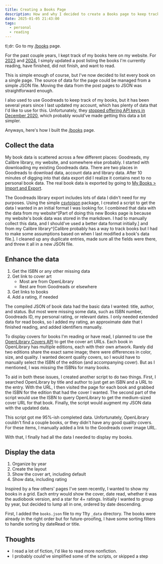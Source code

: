 ```yaml
---
title: Creating a Books Page
description: How and why I decided to create a Books page to keep track of my reading.
date: 2025-01-05 21:43:00
tags:
  - personal
  - reading
---
```


tl;dr: Go to my [/books](/books) page.

For the past couple years, I kept track of my books here on my website. For [2023](/posts/2023/books-of-2023) and [2024](/posts/2024/books-of-2024), I simply updated a post listing the books I'm currently reading, have finished, did not finish, and want to read.

This is simple enough of course, but I've now decided to list every book on a single page. The source of data for the page could be managed from a simple JSON file. Moving the data from the post pages to JSON was straightforward enough.

I also used to use Goodreads to keep track of my books, but it has been several years since I last updated my account, which has plenty of data that I'd like to use for this. Unfortunately, they [stopped offering API keys in December 2020](https://www.goodreads.com/api), which probably would've made getting this data a bit simpler.

Anyways, here's how I built the [/books](/books) page.

## Collect the data

My book data is scattered across a few different places: Goodreads, my Calibre library, my website, and somewhere else probably. I started with downloading my existing Goodreads data. There are two places in Goodreads to download data, account data and library data. After 10 minutes of digging into that data export did I realize it contains next to no personal book data. The real book data is exported by going to [My Books > Import and Export](https://www.goodreads.com/review/import).

The Goodreads library export includes lots of data I didn't need for my purposes. Using the simple [csvtojson](https://www.npmjs.com/package/csvtojson) package, I created a script to get the data I wanted in an initial format I was looking for. I combined that data with the data from my website^[Part of doing this new Books page is because my website's book data was stored in the markdown. I had to manually collect this data, and I should've used a better data format initially.] and from my Calibre library^[Calibre probably has a way to track books but I had to make some assumptions based on when I last modified a book's data file.]. I cleaned up any duplicate entries, made sure all the fields were there, and threw it all in a new JSON file.

## Enhance the data

1. Get the ISBN or any other missing data
2. Get link to cover art
   - Most are from OpenLibrary
   - Rest are from Goodreads or elsewhere
3. Get links to books
4. Add a rating, if needed

The compiled JSON of book data had the basic data I wanted: title, author, and status. But most were missing some data, such as ISBN number, Goodreads ID, my personal rating, or relevant dates. I only needed extended data for read books, so I added my rating, an approximate date that I finished reading, and added identifiers manually.

To display covers for books I'm reading or have read, I planned to use the [OpenLibrary Covers API](https://openlibrary.org/dev/docs/api/covers) to get the cover art URLs. Each book in OpenLibrary has multiple editions, each with their own artwork. Rarely did two editions share the exact same image; there were differences in color, size, and quality. I wanted decent quality covers, so I would have to manually select the ISBN of the edition (and accompanying cover). But as I mentioned, I was missing the ISBNs for many books.

To aid in both these issues, I created another script to do two things. First, I searched OpenLibrary by title and author to just get an ISBN and a URL to the entry. With the URL, I then visited the page for each book and grabbed the ISBN for the edition that had the cover I wanted. The second part of the script would use the ISBN to query OpenLibrary to get the medium-sized cover URL for that book. Finally, the script would augment my JSON data with the updated data.

This script got me 95%-ish completed data. Unfortunately, OpenLibrary couldn't find a couple books, or they didn't have any good quality covers. For these items, I manually added a link to the Goodreads cover image URL.

With that, I finally had all the data I needed to display my books.

## Display the data

1. Organize by year
2. Create the layout
3. Show the cover art, including default
4. Show data, including rating

Inspired by a few others' pages I've seen recently, I wanted to show my books in a grid. Each entry would show the cover, date read, whether it was the audiobook version, and a star for 4+ ratings. Initially I wanted to group by year, but decided to lump all in one, ordered by date descending.

First, I added the `books.json` file to my 11ty `_data` directory. The books were already in the right order but for future-proofing, I have some sorting filters to handle sorting by dateRead or title.

## Thoughts

- I read a lot of fiction, I'd like to read more nonfiction.
- I probably could've simplified some of the scripts, or skipped a step
